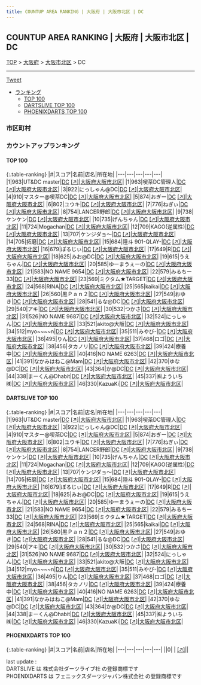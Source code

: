 ```yaml
---
title: COUNTUP AREA RANKING | 大阪府 | 大阪市北区 | DC
---
```

## COUNTUP AREA RANKING | 大阪府 | 大阪市北区 | DC

[TOP](/darts/rank/) > [大阪府](/darts/rank/大阪府/) > [大阪市北区](/darts/rank/大阪府/大阪市北区/) > DC

___

<a href="https://twitter.com/share?ref_src=twsrc%5Etfw" data-text="COUNTUP AREA RANKING | 大阪府大阪市北区DC" class="twitter-share-button" data-hashtags="DARTSLIVE,PHOENIXDARTS,darts,ダーツ" data-show-count="false">Tweet</a>

* [ランキング](#カウントアップランキング)
    * [TOP 100](#top-100)
    * [DARTSLIVE TOP 100](#dartslive-top-100)
    * [PHOENIXDARTS TOP 100](#phoenixdarts-top-100)

### 市区町村

<ul>

</ul>

### カウントアップランキング

#### TOP 100



{:.table-ranking}
|#|スコア|名前|店名|所在地|
|---|---|---|---|---|
|1|963|<span class="rank-name-dl">UT&amp;DC master</span>|<a href="/darts/rank/shops/66715daa10439c80790ab824ce8730e5.html">DC</a> <a href="https://search.dartslive.com/jp/shop/66715daa10439c80790ab824ce8730e5">[↗]</a>|<a href="/darts/rank/大阪府/大阪市北区">大阪府大阪市北区</a>|
|1|963|<span class="rank-name-dl">喫茶DC管理人</span>|<a href="/darts/rank/shops/66715daa10439c80790ab824ce8730e5.html">DC</a> <a href="https://search.dartslive.com/jp/shop/66715daa10439c80790ab824ce8730e5">[↗]</a>|<a href="/darts/rank/大阪府/大阪市北区">大阪府大阪市北区</a>|
|3|922|<span class="rank-name-dl">にっしゃん@DC</span>|<a href="/darts/rank/shops/66715daa10439c80790ab824ce8730e5.html">DC</a> <a href="https://search.dartslive.com/jp/shop/66715daa10439c80790ab824ce8730e5">[↗]</a>|<a href="/darts/rank/大阪府/大阪市北区">大阪府大阪市北区</a>|
|4|910|<span class="rank-name-dl">マスター@喫茶DC</span>|<a href="/darts/rank/shops/66715daa10439c80790ab824ce8730e5.html">DC</a> <a href="https://search.dartslive.com/jp/shop/66715daa10439c80790ab824ce8730e5">[↗]</a>|<a href="/darts/rank/大阪府/大阪市北区">大阪府大阪市北区</a>|
|5|874|<span class="rank-name-dl">おぎー</span>|<a href="/darts/rank/shops/66715daa10439c80790ab824ce8730e5.html">DC</a> <a href="https://search.dartslive.com/jp/shop/66715daa10439c80790ab824ce8730e5">[↗]</a>|<a href="/darts/rank/大阪府/大阪市北区">大阪府大阪市北区</a>|
|6|802|<span class="rank-name-dl">ユウキ</span>|<a href="/darts/rank/shops/66715daa10439c80790ab824ce8730e5.html">DC</a> <a href="https://search.dartslive.com/jp/shop/66715daa10439c80790ab824ce8730e5">[↗]</a>|<a href="/darts/rank/大阪府/大阪市北区">大阪府大阪市北区</a>|
|7|776|<span class="rank-name-dl">ねぎぃ</span>|<a href="/darts/rank/shops/66715daa10439c80790ab824ce8730e5.html">DC</a> <a href="https://search.dartslive.com/jp/shop/66715daa10439c80790ab824ce8730e5">[↗]</a>|<a href="/darts/rank/大阪府/大阪市北区">大阪府大阪市北区</a>|
|8|754|<span class="rank-name-dl">LANCER野郎</span>|<a href="/darts/rank/shops/66715daa10439c80790ab824ce8730e5.html">DC</a> <a href="https://search.dartslive.com/jp/shop/66715daa10439c80790ab824ce8730e5">[↗]</a>|<a href="/darts/rank/大阪府/大阪市北区">大阪府大阪市北区</a>|
|9|738|<span class="rank-name-dl">ケンケン</span>|<a href="/darts/rank/shops/66715daa10439c80790ab824ce8730e5.html">DC</a> <a href="https://search.dartslive.com/jp/shop/66715daa10439c80790ab824ce8730e5">[↗]</a>|<a href="/darts/rank/大阪府/大阪市北区">大阪府大阪市北区</a>|
|10|735|<span class="rank-name-dl">げんちゃん</span>|<a href="/darts/rank/shops/66715daa10439c80790ab824ce8730e5.html">DC</a> <a href="https://search.dartslive.com/jp/shop/66715daa10439c80790ab824ce8730e5">[↗]</a>|<a href="/darts/rank/大阪府/大阪市北区">大阪府大阪市北区</a>|
|11|724|<span class="rank-name-dl">Mogachan</span>|<a href="/darts/rank/shops/66715daa10439c80790ab824ce8730e5.html">DC</a> <a href="https://search.dartslive.com/jp/shop/66715daa10439c80790ab824ce8730e5">[↗]</a>|<a href="/darts/rank/大阪府/大阪市北区">大阪府大阪市北区</a>|
|12|709|<span class="rank-name-dl">KAGO(逆属性)</span>|<a href="/darts/rank/shops/66715daa10439c80790ab824ce8730e5.html">DC</a> <a href="https://search.dartslive.com/jp/shop/66715daa10439c80790ab824ce8730e5">[↗]</a>|<a href="/darts/rank/大阪府/大阪市北区">大阪府大阪市北区</a>|
|13|707|<span class="rank-name-dl">ケンジダョ〜</span>|<a href="/darts/rank/shops/66715daa10439c80790ab824ce8730e5.html">DC</a> <a href="https://search.dartslive.com/jp/shop/66715daa10439c80790ab824ce8730e5">[↗]</a>|<a href="/darts/rank/大阪府/大阪市北区">大阪府大阪市北区</a>|
|14|705|<span class="rank-name-dl">拓磨</span>|<a href="/darts/rank/shops/66715daa10439c80790ab824ce8730e5.html">DC</a> <a href="https://search.dartslive.com/jp/shop/66715daa10439c80790ab824ce8730e5">[↗]</a>|<a href="/darts/rank/大阪府/大阪市北区">大阪府大阪市北区</a>|
|15|684|<span class="rank-name-dl">陸斗 901-QLAY-</span>|<a href="/darts/rank/shops/66715daa10439c80790ab824ce8730e5.html">DC</a> <a href="https://search.dartslive.com/jp/shop/66715daa10439c80790ab824ce8730e5">[↗]</a>|<a href="/darts/rank/大阪府/大阪市北区">大阪府大阪市北区</a>|
|16|679|<span class="rank-name-dl">ぽるじぃ</span>|<a href="/darts/rank/shops/66715daa10439c80790ab824ce8730e5.html">DC</a> <a href="https://search.dartslive.com/jp/shop/66715daa10439c80790ab824ce8730e5">[↗]</a>|<a href="/darts/rank/大阪府/大阪市北区">大阪府大阪市北区</a>|
|17|649|<span class="rank-name-dl">R</span>|<a href="/darts/rank/shops/66715daa10439c80790ab824ce8730e5.html">DC</a> <a href="https://search.dartslive.com/jp/shop/66715daa10439c80790ab824ce8730e5">[↗]</a>|<a href="/darts/rank/大阪府/大阪市北区">大阪府大阪市北区</a>|
|18|625|<span class="rank-name-dl">みお@DC</span>|<a href="/darts/rank/shops/66715daa10439c80790ab824ce8730e5.html">DC</a> <a href="https://search.dartslive.com/jp/shop/66715daa10439c80790ab824ce8730e5">[↗]</a>|<a href="/darts/rank/大阪府/大阪市北区">大阪府大阪市北区</a>|
|19|615|<span class="rank-name-dl">うえちゃん</span>|<a href="/darts/rank/shops/66715daa10439c80790ab824ce8730e5.html">DC</a> <a href="https://search.dartslive.com/jp/shop/66715daa10439c80790ab824ce8730e5">[↗]</a>|<a href="/darts/rank/大阪府/大阪市北区">大阪府大阪市北区</a>|
|20|585|<span class="rank-name-dl">ゆーまうぇーの</span>|<a href="/darts/rank/shops/66715daa10439c80790ab824ce8730e5.html">DC</a> <a href="https://search.dartslive.com/jp/shop/66715daa10439c80790ab824ce8730e5">[↗]</a>|<a href="/darts/rank/大阪府/大阪市北区">大阪府大阪市北区</a>|
|21|583|<span class="rank-name-dl">NO NAME 9654</span>|<a href="/darts/rank/shops/66715daa10439c80790ab824ce8730e5.html">DC</a> <a href="https://search.dartslive.com/jp/shop/66715daa10439c80790ab824ce8730e5">[↗]</a>|<a href="/darts/rank/大阪府/大阪市北区">大阪府大阪市北区</a>|
|22|579|<span class="rank-name-dl">みるちー33</span>|<a href="/darts/rank/shops/66715daa10439c80790ab824ce8730e5.html">DC</a> <a href="https://search.dartslive.com/jp/shop/66715daa10439c80790ab824ce8730e5">[↗]</a>|<a href="/darts/rank/大阪府/大阪市北区">大阪府大阪市北区</a>|
|23|569|<span class="rank-name-dl">ミクタム★TARGET</span>|<a href="/darts/rank/shops/66715daa10439c80790ab824ce8730e5.html">DC</a> <a href="https://search.dartslive.com/jp/shop/66715daa10439c80790ab824ce8730e5">[↗]</a>|<a href="/darts/rank/大阪府/大阪市北区">大阪府大阪市北区</a>|
|24|568|<span class="rank-name-dl">RINA</span>|<a href="/darts/rank/shops/66715daa10439c80790ab824ce8730e5.html">DC</a> <a href="https://search.dartslive.com/jp/shop/66715daa10439c80790ab824ce8730e5">[↗]</a>|<a href="/darts/rank/大阪府/大阪市北区">大阪府大阪市北区</a>|
|25|565|<span class="rank-name-dl">kaikai</span>|<a href="/darts/rank/shops/66715daa10439c80790ab824ce8730e5.html">DC</a> <a href="https://search.dartslive.com/jp/shop/66715daa10439c80790ab824ce8730e5">[↗]</a>|<a href="/darts/rank/大阪府/大阪市北区">大阪府大阪市北区</a>|
|26|560|<span class="rank-name-dl">黒Ｐａｎ２</span>|<a href="/darts/rank/shops/66715daa10439c80790ab824ce8730e5.html">DC</a> <a href="https://search.dartslive.com/jp/shop/66715daa10439c80790ab824ce8730e5">[↗]</a>|<a href="/darts/rank/大阪府/大阪市北区">大阪府大阪市北区</a>|
|27|549|<span class="rank-name-dl">おゆき</span>|<a href="/darts/rank/shops/66715daa10439c80790ab824ce8730e5.html">DC</a> <a href="https://search.dartslive.com/jp/shop/66715daa10439c80790ab824ce8730e5">[↗]</a>|<a href="/darts/rank/大阪府/大阪市北区">大阪府大阪市北区</a>|
|28|541|<span class="rank-name-dl">るな@DC</span>|<a href="/darts/rank/shops/66715daa10439c80790ab824ce8730e5.html">DC</a> <a href="https://search.dartslive.com/jp/shop/66715daa10439c80790ab824ce8730e5">[↗]</a>|<a href="/darts/rank/大阪府/大阪市北区">大阪府大阪市北区</a>|
|29|540|<span class="rank-name-dl">アキ</span>|<a href="/darts/rank/shops/66715daa10439c80790ab824ce8730e5.html">DC</a> <a href="https://search.dartslive.com/jp/shop/66715daa10439c80790ab824ce8730e5">[↗]</a>|<a href="/darts/rank/大阪府/大阪市北区">大阪府大阪市北区</a>|
|30|532|<span class="rank-name-dl">つかさ</span>|<a href="/darts/rank/shops/66715daa10439c80790ab824ce8730e5.html">DC</a> <a href="https://search.dartslive.com/jp/shop/66715daa10439c80790ab824ce8730e5">[↗]</a>|<a href="/darts/rank/大阪府/大阪市北区">大阪府大阪市北区</a>|
|31|526|<span class="rank-name-dl">NO NAME 9687</span>|<a href="/darts/rank/shops/66715daa10439c80790ab824ce8730e5.html">DC</a> <a href="https://search.dartslive.com/jp/shop/66715daa10439c80790ab824ce8730e5">[↗]</a>|<a href="/darts/rank/大阪府/大阪市北区">大阪府大阪市北区</a>|
|32|524|<span class="rank-name-dl">にっしゃん</span>|<a href="/darts/rank/shops/66715daa10439c80790ab824ce8730e5.html">DC</a> <a href="https://search.dartslive.com/jp/shop/66715daa10439c80790ab824ce8730e5">[↗]</a>|<a href="/darts/rank/大阪府/大阪市北区">大阪府大阪市北区</a>|
|33|521|<span class="rank-name-dl">akito@大阪</span>|<a href="/darts/rank/shops/66715daa10439c80790ab824ce8730e5.html">DC</a> <a href="https://search.dartslive.com/jp/shop/66715daa10439c80790ab824ce8730e5">[↗]</a>|<a href="/darts/rank/大阪府/大阪市北区">大阪府大阪市北区</a>|
|34|512|<span class="rank-name-dl">myo~~~~n</span>|<a href="/darts/rank/shops/66715daa10439c80790ab824ce8730e5.html">DC</a> <a href="https://search.dartslive.com/jp/shop/66715daa10439c80790ab824ce8730e5">[↗]</a>|<a href="/darts/rank/大阪府/大阪市北区">大阪府大阪市北区</a>|
|35|511|<span class="rank-name-dl">みやび-</span>|<a href="/darts/rank/shops/66715daa10439c80790ab824ce8730e5.html">DC</a> <a href="https://search.dartslive.com/jp/shop/66715daa10439c80790ab824ce8730e5">[↗]</a>|<a href="/darts/rank/大阪府/大阪市北区">大阪府大阪市北区</a>|
|36|495|<span class="rank-name-dl">りん</span>|<a href="/darts/rank/shops/66715daa10439c80790ab824ce8730e5.html">DC</a> <a href="https://search.dartslive.com/jp/shop/66715daa10439c80790ab824ce8730e5">[↗]</a>|<a href="/darts/rank/大阪府/大阪市北区">大阪府大阪市北区</a>|
|37|468|<span class="rank-name-dl">ロゴ</span>|<a href="/darts/rank/shops/66715daa10439c80790ab824ce8730e5.html">DC</a> <a href="https://search.dartslive.com/jp/shop/66715daa10439c80790ab824ce8730e5">[↗]</a>|<a href="/darts/rank/大阪府/大阪市北区">大阪府大阪市北区</a>|
|38|456|<span class="rank-name-dl">タカノリ</span>|<a href="/darts/rank/shops/66715daa10439c80790ab824ce8730e5.html">DC</a> <a href="https://search.dartslive.com/jp/shop/66715daa10439c80790ab824ce8730e5">[↗]</a>|<a href="/darts/rank/大阪府/大阪市北区">大阪府大阪市北区</a>|
|39|424|<span class="rank-name-dl">療養中</span>|<a href="/darts/rank/shops/66715daa10439c80790ab824ce8730e5.html">DC</a> <a href="https://search.dartslive.com/jp/shop/66715daa10439c80790ab824ce8730e5">[↗]</a>|<a href="/darts/rank/大阪府/大阪市北区">大阪府大阪市北区</a>|
|40|416|<span class="rank-name-dl">NO NAME 6263</span>|<a href="/darts/rank/shops/66715daa10439c80790ab824ce8730e5.html">DC</a> <a href="https://search.dartslive.com/jp/shop/66715daa10439c80790ab824ce8730e5">[↗]</a>|<a href="/darts/rank/大阪府/大阪市北区">大阪府大阪市北区</a>|
|41|391|<span class="rank-name-dl">なかみはねこ@Mam</span>|<a href="/darts/rank/shops/66715daa10439c80790ab824ce8730e5.html">DC</a> <a href="https://search.dartslive.com/jp/shop/66715daa10439c80790ab824ce8730e5">[↗]</a>|<a href="/darts/rank/大阪府/大阪市北区">大阪府大阪市北区</a>|
|42|370|<span class="rank-name-dl">ゆな@DC</span>|<a href="/darts/rank/shops/66715daa10439c80790ab824ce8730e5.html">DC</a> <a href="https://search.dartslive.com/jp/shop/66715daa10439c80790ab824ce8730e5">[↗]</a>|<a href="/darts/rank/大阪府/大阪市北区">大阪府大阪市北区</a>|
|43|364|<span class="rank-name-dl">か@DC</span>|<a href="/darts/rank/shops/66715daa10439c80790ab824ce8730e5.html">DC</a> <a href="https://search.dartslive.com/jp/shop/66715daa10439c80790ab824ce8730e5">[↗]</a>|<a href="/darts/rank/大阪府/大阪市北区">大阪府大阪市北区</a>|
|44|338|<span class="rank-name-dl">まーくん@Dhabit</span>|<a href="/darts/rank/shops/66715daa10439c80790ab824ce8730e5.html">DC</a> <a href="https://search.dartslive.com/jp/shop/66715daa10439c80790ab824ce8730e5">[↗]</a>|<a href="/darts/rank/大阪府/大阪市北区">大阪府大阪市北区</a>|
|45|337|<span class="rank-name-dl">㈱よういち㈱</span>|<a href="/darts/rank/shops/66715daa10439c80790ab824ce8730e5.html">DC</a> <a href="https://search.dartslive.com/jp/shop/66715daa10439c80790ab824ce8730e5">[↗]</a>|<a href="/darts/rank/大阪府/大阪市北区">大阪府大阪市北区</a>|
|46|330|<span class="rank-name-dl">KazuaKi</span>|<a href="/darts/rank/shops/66715daa10439c80790ab824ce8730e5.html">DC</a> <a href="https://search.dartslive.com/jp/shop/66715daa10439c80790ab824ce8730e5">[↗]</a>|<a href="/darts/rank/大阪府/大阪市北区">大阪府大阪市北区</a>|


#### DARTSLIVE TOP 100



{:.table-ranking}
|#|スコア|名前|店名|所在地|
|---|---|---|---|---|
|1|963|<span class="rank-name-dl">UT&amp;DC master</span>|<a href="/darts/rank/shops/66715daa10439c80790ab824ce8730e5.html">DC</a> <a href="https://search.dartslive.com/jp/shop/66715daa10439c80790ab824ce8730e5">[↗]</a>|<a href="/darts/rank/大阪府/大阪市北区">大阪府大阪市北区</a>|
|1|963|<span class="rank-name-dl">喫茶DC管理人</span>|<a href="/darts/rank/shops/66715daa10439c80790ab824ce8730e5.html">DC</a> <a href="https://search.dartslive.com/jp/shop/66715daa10439c80790ab824ce8730e5">[↗]</a>|<a href="/darts/rank/大阪府/大阪市北区">大阪府大阪市北区</a>|
|3|922|<span class="rank-name-dl">にっしゃん@DC</span>|<a href="/darts/rank/shops/66715daa10439c80790ab824ce8730e5.html">DC</a> <a href="https://search.dartslive.com/jp/shop/66715daa10439c80790ab824ce8730e5">[↗]</a>|<a href="/darts/rank/大阪府/大阪市北区">大阪府大阪市北区</a>|
|4|910|<span class="rank-name-dl">マスター@喫茶DC</span>|<a href="/darts/rank/shops/66715daa10439c80790ab824ce8730e5.html">DC</a> <a href="https://search.dartslive.com/jp/shop/66715daa10439c80790ab824ce8730e5">[↗]</a>|<a href="/darts/rank/大阪府/大阪市北区">大阪府大阪市北区</a>|
|5|874|<span class="rank-name-dl">おぎー</span>|<a href="/darts/rank/shops/66715daa10439c80790ab824ce8730e5.html">DC</a> <a href="https://search.dartslive.com/jp/shop/66715daa10439c80790ab824ce8730e5">[↗]</a>|<a href="/darts/rank/大阪府/大阪市北区">大阪府大阪市北区</a>|
|6|802|<span class="rank-name-dl">ユウキ</span>|<a href="/darts/rank/shops/66715daa10439c80790ab824ce8730e5.html">DC</a> <a href="https://search.dartslive.com/jp/shop/66715daa10439c80790ab824ce8730e5">[↗]</a>|<a href="/darts/rank/大阪府/大阪市北区">大阪府大阪市北区</a>|
|7|776|<span class="rank-name-dl">ねぎぃ</span>|<a href="/darts/rank/shops/66715daa10439c80790ab824ce8730e5.html">DC</a> <a href="https://search.dartslive.com/jp/shop/66715daa10439c80790ab824ce8730e5">[↗]</a>|<a href="/darts/rank/大阪府/大阪市北区">大阪府大阪市北区</a>|
|8|754|<span class="rank-name-dl">LANCER野郎</span>|<a href="/darts/rank/shops/66715daa10439c80790ab824ce8730e5.html">DC</a> <a href="https://search.dartslive.com/jp/shop/66715daa10439c80790ab824ce8730e5">[↗]</a>|<a href="/darts/rank/大阪府/大阪市北区">大阪府大阪市北区</a>|
|9|738|<span class="rank-name-dl">ケンケン</span>|<a href="/darts/rank/shops/66715daa10439c80790ab824ce8730e5.html">DC</a> <a href="https://search.dartslive.com/jp/shop/66715daa10439c80790ab824ce8730e5">[↗]</a>|<a href="/darts/rank/大阪府/大阪市北区">大阪府大阪市北区</a>|
|10|735|<span class="rank-name-dl">げんちゃん</span>|<a href="/darts/rank/shops/66715daa10439c80790ab824ce8730e5.html">DC</a> <a href="https://search.dartslive.com/jp/shop/66715daa10439c80790ab824ce8730e5">[↗]</a>|<a href="/darts/rank/大阪府/大阪市北区">大阪府大阪市北区</a>|
|11|724|<span class="rank-name-dl">Mogachan</span>|<a href="/darts/rank/shops/66715daa10439c80790ab824ce8730e5.html">DC</a> <a href="https://search.dartslive.com/jp/shop/66715daa10439c80790ab824ce8730e5">[↗]</a>|<a href="/darts/rank/大阪府/大阪市北区">大阪府大阪市北区</a>|
|12|709|<span class="rank-name-dl">KAGO(逆属性)</span>|<a href="/darts/rank/shops/66715daa10439c80790ab824ce8730e5.html">DC</a> <a href="https://search.dartslive.com/jp/shop/66715daa10439c80790ab824ce8730e5">[↗]</a>|<a href="/darts/rank/大阪府/大阪市北区">大阪府大阪市北区</a>|
|13|707|<span class="rank-name-dl">ケンジダョ〜</span>|<a href="/darts/rank/shops/66715daa10439c80790ab824ce8730e5.html">DC</a> <a href="https://search.dartslive.com/jp/shop/66715daa10439c80790ab824ce8730e5">[↗]</a>|<a href="/darts/rank/大阪府/大阪市北区">大阪府大阪市北区</a>|
|14|705|<span class="rank-name-dl">拓磨</span>|<a href="/darts/rank/shops/66715daa10439c80790ab824ce8730e5.html">DC</a> <a href="https://search.dartslive.com/jp/shop/66715daa10439c80790ab824ce8730e5">[↗]</a>|<a href="/darts/rank/大阪府/大阪市北区">大阪府大阪市北区</a>|
|15|684|<span class="rank-name-dl">陸斗 901-QLAY-</span>|<a href="/darts/rank/shops/66715daa10439c80790ab824ce8730e5.html">DC</a> <a href="https://search.dartslive.com/jp/shop/66715daa10439c80790ab824ce8730e5">[↗]</a>|<a href="/darts/rank/大阪府/大阪市北区">大阪府大阪市北区</a>|
|16|679|<span class="rank-name-dl">ぽるじぃ</span>|<a href="/darts/rank/shops/66715daa10439c80790ab824ce8730e5.html">DC</a> <a href="https://search.dartslive.com/jp/shop/66715daa10439c80790ab824ce8730e5">[↗]</a>|<a href="/darts/rank/大阪府/大阪市北区">大阪府大阪市北区</a>|
|17|649|<span class="rank-name-dl">R</span>|<a href="/darts/rank/shops/66715daa10439c80790ab824ce8730e5.html">DC</a> <a href="https://search.dartslive.com/jp/shop/66715daa10439c80790ab824ce8730e5">[↗]</a>|<a href="/darts/rank/大阪府/大阪市北区">大阪府大阪市北区</a>|
|18|625|<span class="rank-name-dl">みお@DC</span>|<a href="/darts/rank/shops/66715daa10439c80790ab824ce8730e5.html">DC</a> <a href="https://search.dartslive.com/jp/shop/66715daa10439c80790ab824ce8730e5">[↗]</a>|<a href="/darts/rank/大阪府/大阪市北区">大阪府大阪市北区</a>|
|19|615|<span class="rank-name-dl">うえちゃん</span>|<a href="/darts/rank/shops/66715daa10439c80790ab824ce8730e5.html">DC</a> <a href="https://search.dartslive.com/jp/shop/66715daa10439c80790ab824ce8730e5">[↗]</a>|<a href="/darts/rank/大阪府/大阪市北区">大阪府大阪市北区</a>|
|20|585|<span class="rank-name-dl">ゆーまうぇーの</span>|<a href="/darts/rank/shops/66715daa10439c80790ab824ce8730e5.html">DC</a> <a href="https://search.dartslive.com/jp/shop/66715daa10439c80790ab824ce8730e5">[↗]</a>|<a href="/darts/rank/大阪府/大阪市北区">大阪府大阪市北区</a>|
|21|583|<span class="rank-name-dl">NO NAME 9654</span>|<a href="/darts/rank/shops/66715daa10439c80790ab824ce8730e5.html">DC</a> <a href="https://search.dartslive.com/jp/shop/66715daa10439c80790ab824ce8730e5">[↗]</a>|<a href="/darts/rank/大阪府/大阪市北区">大阪府大阪市北区</a>|
|22|579|<span class="rank-name-dl">みるちー33</span>|<a href="/darts/rank/shops/66715daa10439c80790ab824ce8730e5.html">DC</a> <a href="https://search.dartslive.com/jp/shop/66715daa10439c80790ab824ce8730e5">[↗]</a>|<a href="/darts/rank/大阪府/大阪市北区">大阪府大阪市北区</a>|
|23|569|<span class="rank-name-dl">ミクタム★TARGET</span>|<a href="/darts/rank/shops/66715daa10439c80790ab824ce8730e5.html">DC</a> <a href="https://search.dartslive.com/jp/shop/66715daa10439c80790ab824ce8730e5">[↗]</a>|<a href="/darts/rank/大阪府/大阪市北区">大阪府大阪市北区</a>|
|24|568|<span class="rank-name-dl">RINA</span>|<a href="/darts/rank/shops/66715daa10439c80790ab824ce8730e5.html">DC</a> <a href="https://search.dartslive.com/jp/shop/66715daa10439c80790ab824ce8730e5">[↗]</a>|<a href="/darts/rank/大阪府/大阪市北区">大阪府大阪市北区</a>|
|25|565|<span class="rank-name-dl">kaikai</span>|<a href="/darts/rank/shops/66715daa10439c80790ab824ce8730e5.html">DC</a> <a href="https://search.dartslive.com/jp/shop/66715daa10439c80790ab824ce8730e5">[↗]</a>|<a href="/darts/rank/大阪府/大阪市北区">大阪府大阪市北区</a>|
|26|560|<span class="rank-name-dl">黒Ｐａｎ２</span>|<a href="/darts/rank/shops/66715daa10439c80790ab824ce8730e5.html">DC</a> <a href="https://search.dartslive.com/jp/shop/66715daa10439c80790ab824ce8730e5">[↗]</a>|<a href="/darts/rank/大阪府/大阪市北区">大阪府大阪市北区</a>|
|27|549|<span class="rank-name-dl">おゆき</span>|<a href="/darts/rank/shops/66715daa10439c80790ab824ce8730e5.html">DC</a> <a href="https://search.dartslive.com/jp/shop/66715daa10439c80790ab824ce8730e5">[↗]</a>|<a href="/darts/rank/大阪府/大阪市北区">大阪府大阪市北区</a>|
|28|541|<span class="rank-name-dl">るな@DC</span>|<a href="/darts/rank/shops/66715daa10439c80790ab824ce8730e5.html">DC</a> <a href="https://search.dartslive.com/jp/shop/66715daa10439c80790ab824ce8730e5">[↗]</a>|<a href="/darts/rank/大阪府/大阪市北区">大阪府大阪市北区</a>|
|29|540|<span class="rank-name-dl">アキ</span>|<a href="/darts/rank/shops/66715daa10439c80790ab824ce8730e5.html">DC</a> <a href="https://search.dartslive.com/jp/shop/66715daa10439c80790ab824ce8730e5">[↗]</a>|<a href="/darts/rank/大阪府/大阪市北区">大阪府大阪市北区</a>|
|30|532|<span class="rank-name-dl">つかさ</span>|<a href="/darts/rank/shops/66715daa10439c80790ab824ce8730e5.html">DC</a> <a href="https://search.dartslive.com/jp/shop/66715daa10439c80790ab824ce8730e5">[↗]</a>|<a href="/darts/rank/大阪府/大阪市北区">大阪府大阪市北区</a>|
|31|526|<span class="rank-name-dl">NO NAME 9687</span>|<a href="/darts/rank/shops/66715daa10439c80790ab824ce8730e5.html">DC</a> <a href="https://search.dartslive.com/jp/shop/66715daa10439c80790ab824ce8730e5">[↗]</a>|<a href="/darts/rank/大阪府/大阪市北区">大阪府大阪市北区</a>|
|32|524|<span class="rank-name-dl">にっしゃん</span>|<a href="/darts/rank/shops/66715daa10439c80790ab824ce8730e5.html">DC</a> <a href="https://search.dartslive.com/jp/shop/66715daa10439c80790ab824ce8730e5">[↗]</a>|<a href="/darts/rank/大阪府/大阪市北区">大阪府大阪市北区</a>|
|33|521|<span class="rank-name-dl">akito@大阪</span>|<a href="/darts/rank/shops/66715daa10439c80790ab824ce8730e5.html">DC</a> <a href="https://search.dartslive.com/jp/shop/66715daa10439c80790ab824ce8730e5">[↗]</a>|<a href="/darts/rank/大阪府/大阪市北区">大阪府大阪市北区</a>|
|34|512|<span class="rank-name-dl">myo~~~~n</span>|<a href="/darts/rank/shops/66715daa10439c80790ab824ce8730e5.html">DC</a> <a href="https://search.dartslive.com/jp/shop/66715daa10439c80790ab824ce8730e5">[↗]</a>|<a href="/darts/rank/大阪府/大阪市北区">大阪府大阪市北区</a>|
|35|511|<span class="rank-name-dl">みやび-</span>|<a href="/darts/rank/shops/66715daa10439c80790ab824ce8730e5.html">DC</a> <a href="https://search.dartslive.com/jp/shop/66715daa10439c80790ab824ce8730e5">[↗]</a>|<a href="/darts/rank/大阪府/大阪市北区">大阪府大阪市北区</a>|
|36|495|<span class="rank-name-dl">りん</span>|<a href="/darts/rank/shops/66715daa10439c80790ab824ce8730e5.html">DC</a> <a href="https://search.dartslive.com/jp/shop/66715daa10439c80790ab824ce8730e5">[↗]</a>|<a href="/darts/rank/大阪府/大阪市北区">大阪府大阪市北区</a>|
|37|468|<span class="rank-name-dl">ロゴ</span>|<a href="/darts/rank/shops/66715daa10439c80790ab824ce8730e5.html">DC</a> <a href="https://search.dartslive.com/jp/shop/66715daa10439c80790ab824ce8730e5">[↗]</a>|<a href="/darts/rank/大阪府/大阪市北区">大阪府大阪市北区</a>|
|38|456|<span class="rank-name-dl">タカノリ</span>|<a href="/darts/rank/shops/66715daa10439c80790ab824ce8730e5.html">DC</a> <a href="https://search.dartslive.com/jp/shop/66715daa10439c80790ab824ce8730e5">[↗]</a>|<a href="/darts/rank/大阪府/大阪市北区">大阪府大阪市北区</a>|
|39|424|<span class="rank-name-dl">療養中</span>|<a href="/darts/rank/shops/66715daa10439c80790ab824ce8730e5.html">DC</a> <a href="https://search.dartslive.com/jp/shop/66715daa10439c80790ab824ce8730e5">[↗]</a>|<a href="/darts/rank/大阪府/大阪市北区">大阪府大阪市北区</a>|
|40|416|<span class="rank-name-dl">NO NAME 6263</span>|<a href="/darts/rank/shops/66715daa10439c80790ab824ce8730e5.html">DC</a> <a href="https://search.dartslive.com/jp/shop/66715daa10439c80790ab824ce8730e5">[↗]</a>|<a href="/darts/rank/大阪府/大阪市北区">大阪府大阪市北区</a>|
|41|391|<span class="rank-name-dl">なかみはねこ@Mam</span>|<a href="/darts/rank/shops/66715daa10439c80790ab824ce8730e5.html">DC</a> <a href="https://search.dartslive.com/jp/shop/66715daa10439c80790ab824ce8730e5">[↗]</a>|<a href="/darts/rank/大阪府/大阪市北区">大阪府大阪市北区</a>|
|42|370|<span class="rank-name-dl">ゆな@DC</span>|<a href="/darts/rank/shops/66715daa10439c80790ab824ce8730e5.html">DC</a> <a href="https://search.dartslive.com/jp/shop/66715daa10439c80790ab824ce8730e5">[↗]</a>|<a href="/darts/rank/大阪府/大阪市北区">大阪府大阪市北区</a>|
|43|364|<span class="rank-name-dl">か@DC</span>|<a href="/darts/rank/shops/66715daa10439c80790ab824ce8730e5.html">DC</a> <a href="https://search.dartslive.com/jp/shop/66715daa10439c80790ab824ce8730e5">[↗]</a>|<a href="/darts/rank/大阪府/大阪市北区">大阪府大阪市北区</a>|
|44|338|<span class="rank-name-dl">まーくん@Dhabit</span>|<a href="/darts/rank/shops/66715daa10439c80790ab824ce8730e5.html">DC</a> <a href="https://search.dartslive.com/jp/shop/66715daa10439c80790ab824ce8730e5">[↗]</a>|<a href="/darts/rank/大阪府/大阪市北区">大阪府大阪市北区</a>|
|45|337|<span class="rank-name-dl">㈱よういち㈱</span>|<a href="/darts/rank/shops/66715daa10439c80790ab824ce8730e5.html">DC</a> <a href="https://search.dartslive.com/jp/shop/66715daa10439c80790ab824ce8730e5">[↗]</a>|<a href="/darts/rank/大阪府/大阪市北区">大阪府大阪市北区</a>|
|46|330|<span class="rank-name-dl">KazuaKi</span>|<a href="/darts/rank/shops/66715daa10439c80790ab824ce8730e5.html">DC</a> <a href="https://search.dartslive.com/jp/shop/66715daa10439c80790ab824ce8730e5">[↗]</a>|<a href="/darts/rank/大阪府/大阪市北区">大阪府大阪市北区</a>|


#### PHOENIXDARTS TOP 100



{:.table-ranking}
|#|スコア|名前|店名|所在地|
|---|---|---|---|---|
||0|<span class="rank-name-dl"> </span>|<a href="/darts/rank/shops/.html"></a> <a href="">[↗]</a>|<a href="/darts/rank//"></a>|


<div class="footer border-top border-gray-light mt-5 pt-3 text-right text-gray">
    last update : <span style="font-weight: italic" id="foot_last_modified"></span><br />
    DARTSLIVE は 株式会社ダーツライブ社 の登録商標です<br />
    PHOENIXDARTS は フェニックスダーツジャパン株式会社 の登録商標です<br />
</div>

<script src="https://cdnjs.cloudflare.com/ajax/libs/jquery.tablesorter/2.31.3/js/jquery.tablesorter.min.js" integrity="sha512-qzgd5cYSZcosqpzpn7zF2ZId8f/8CHmFKZ8j7mU4OUXTNRd5g+ZHBPsgKEwoqxCtdQvExE5LprwwPAgoicguNg==" crossorigin="anonymous" referrerpolicy="no-referrer"></script>
<link rel="stylesheet" href="https://cdnjs.cloudflare.com/ajax/libs/jquery.tablesorter/2.31.3/css/theme.default.min.css" integrity="sha512-wghhOJkjQX0Lh3NSWvNKeZ0ZpNn+SPVXX1Qyc9OCaogADktxrBiBdKGDoqVUOyhStvMBmJQ8ZdMHiR3wuEq8+w==" crossorigin="anonymous" referrerpolicy="no-referrer" />
<script>
$(function() {
    $(".table-ranking").tablesorter({sortList:[[0, 0]]});
    $("#foot_last_modified").text(formatDate(new Date(document.lastModified), 'yyyy-MM-dd HH:mm:ss'));
});
</script>

<script async src="https://platform.twitter.com/widgets.js" charset="utf-8"></script>